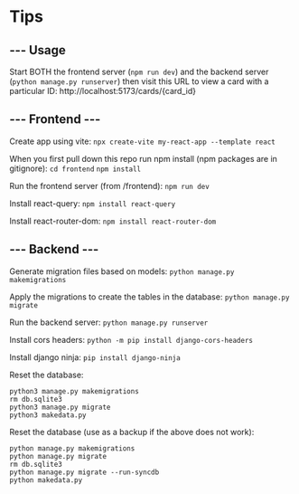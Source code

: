 # Tips

## --- Usage

Start BOTH the frontend server (`npm run dev`) and the backend server (`python manage.py runserver`) then visit this URL to view a card with a particular ID:
http://localhost:5173/cards/{card_id}

## --- Frontend ---

Create app using vite:
`npx create-vite my-react-app --template react`

When you first pull down this repo run npm install (npm packages are in gitignore):
`cd frontend`
`npm install`

Run the frontend server (from /frontend):
`npm run dev`

Install react-query:
`npm install react-query`

Install react-router-dom:
`npm install react-router-dom`

## --- Backend ---

Generate migration files based on models:
`python manage.py makemigrations`

Apply the migrations to create the tables in the database:
`python manage.py migrate`

Run the backend server:
`python manage.py runserver`

Install cors headers:
`python -m pip install django-cors-headers`

Install django ninja:
`pip install django-ninja`

Reset the database:
```
python3 manage.py makemigrations
rm db.sqlite3
python3 manage.py migrate
python3 makedata.py
```

Reset the database (use as a backup if the above does not work):
```
python manage.py makemigrations
python manage.py migrate
rm db.sqlite3
python manage.py migrate --run-syncdb
python makedata.py
```
